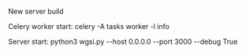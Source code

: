 New server build

Celery worker start:
celery -A tasks worker -l info

Server start:
python3 wgsi.py --host 0.0.0.0 --port 3000 --debug True